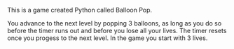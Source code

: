 This is a game created Python called Balloon Pop.

You advance to the next level by popping 3 balloons, as long as you do so before the timer runs out and before you lose all your lives. The timer resets once you progess to the next level. In the game you start with 3 lives.
